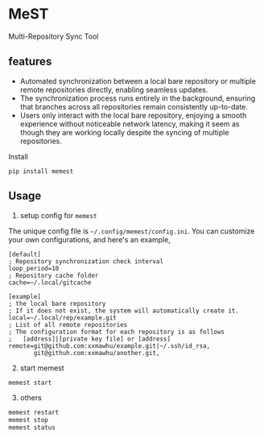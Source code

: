 MeST
==============
Multi-Repository Sync Tool


features
-----------------
* Automated synchronization between a local bare repository or multiple remote repositories directly, enabling seamless updates.
* The synchronization process runs entirely in the background, ensuring that branches across all repositories remain consistently up-to-date.
* Users only interact with the local bare repository, enjoying a smooth experience without noticeable network latency, making it seem as though they are working locally despite the syncing of multiple repositories.

Install
```
pip install memest
```

Usage
-----------------

1. setup config for `memest`

The unique config file is `~/.config/memest/config.ini`.
You can customize your own configurations, and here's an example,
```
[default]
; Repository synchronization check interval
loop_period=10
; Repository cache folder
cache=~/.local/gitcache

[example]
; the local bare repository
; If it does not exist, the system will automatically create it.
local=~/.local/rep/example.git
; List of all remote repositories
; The configuration format for each repository is as follows
;   [address]|[private key file] or [address]
remote=git@github.com:xxmawhu/example.git|~/.ssh/id_rsa,
       git@githuh.com:xxmawhu/another.git,
```
2. start memest

```bash
memest start
```

3. others
```bash
memest restart 
memest stop
memest status
````

